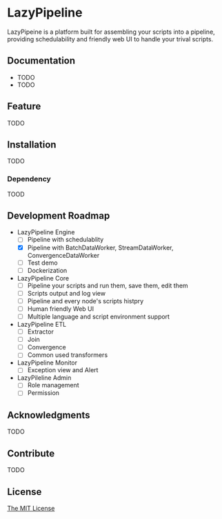 # LazyPipeline

LazyPipeine is a platform built for assembling your scripts into a pipeline, providing schedulability and friendly web UI to handle your trival scripts.

## Documentation

- TODO
- TODO

## Feature

TODO

## Installation

TODO

### Dependency

TOOD

## Development Roadmap

- LazyPipeline Engine
    - [ ] Pipeline with schedulablity
    - [x] Pipeline with BatchDataWorker, StreamDataWorker, ConvergenceDataWorker
    - [ ] Test demo
    - [ ] Dockerization
- LazyPipeline Core
    - [ ] Pipeline your scripts and run them, save them, edit them
    - [ ] Scripts output and log view
    - [ ] Pipeline and every node's scripts histpry
    - [ ] Human friendly Web UI
    - [ ] Multiple language and script environment support
- LazyPipeline ETL
    - [ ] Extractor
    - [ ] Join
    - [ ] Convergence
    - [ ] Common used transformers
- LazyPipeline Monitor
    - [ ] Exception view and Alert
- LazyPileline Admin
    - [ ] Role management
    - [ ] Permission

## Acknowledgments

TODO

## Contribute

TODO

## License

[The MIT License](https://github.com/haroldrandom/LazyPipeline/blob/master/LICENSE)
